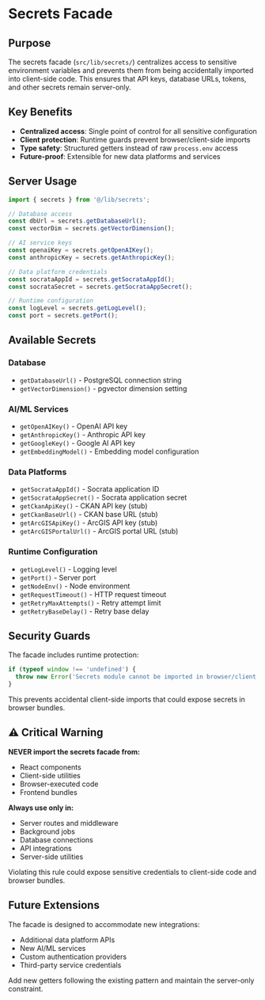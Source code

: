 # Secrets Facade

## Purpose

The secrets facade (`src/lib/secrets/`) centralizes access to sensitive environment variables and prevents them from being accidentally imported into client-side code. This ensures that API keys, database URLs, tokens, and other secrets remain server-only.

## Key Benefits

- **Centralized access**: Single point of control for all sensitive configuration
- **Client protection**: Runtime guards prevent browser/client-side imports
- **Type safety**: Structured getters instead of raw `process.env` access
- **Future-proof**: Extensible for new data platforms and services

## Server Usage

```typescript
import { secrets } from '@/lib/secrets';

// Database access
const dbUrl = secrets.getDatabaseUrl();
const vectorDim = secrets.getVectorDimension();

// AI service keys
const openaiKey = secrets.getOpenAIKey();
const anthropicKey = secrets.getAnthropicKey();

// Data platform credentials
const socrataAppId = secrets.getSocrataAppId();
const socrataSecret = secrets.getSocrataAppSecret();

// Runtime configuration
const logLevel = secrets.getLogLevel();
const port = secrets.getPort();
```

## Available Secrets

### Database
- `getDatabaseUrl()` - PostgreSQL connection string
- `getVectorDimension()` - pgvector dimension setting

### AI/ML Services  
- `getOpenAIKey()` - OpenAI API key
- `getAnthropicKey()` - Anthropic API key
- `getGoogleKey()` - Google AI API key
- `getEmbeddingModel()` - Embedding model configuration

### Data Platforms
- `getSocrataAppId()` - Socrata application ID
- `getSocrataAppSecret()` - Socrata application secret
- `getCkanApiKey()` - CKAN API key (stub)
- `getCkanBaseUrl()` - CKAN base URL (stub)
- `getArcGISApiKey()` - ArcGIS API key (stub)
- `getArcGISPortalUrl()` - ArcGIS portal URL (stub)

### Runtime Configuration
- `getLogLevel()` - Logging level
- `getPort()` - Server port
- `getNodeEnv()` - Node environment
- `getRequestTimeout()` - HTTP request timeout
- `getRetryMaxAttempts()` - Retry attempt limit
- `getRetryBaseDelay()` - Retry base delay

## Security Guards

The facade includes runtime protection:

```typescript
if (typeof window !== 'undefined') {
  throw new Error('Secrets module cannot be imported in browser/client code. Use server-only.');
}
```

This prevents accidental client-side imports that could expose secrets in browser bundles.

## ⚠️ Critical Warning

**NEVER import the secrets facade from:**
- React components
- Client-side utilities
- Browser-executed code
- Frontend bundles

**Always use only in:**
- Server routes and middleware
- Background jobs
- Database connections
- API integrations
- Server-side utilities

Violating this rule could expose sensitive credentials to client-side code and browser bundles.

## Future Extensions

The facade is designed to accommodate new integrations:
- Additional data platform APIs
- New AI/ML services
- Custom authentication providers
- Third-party service credentials

Add new getters following the existing pattern and maintain the server-only constraint.